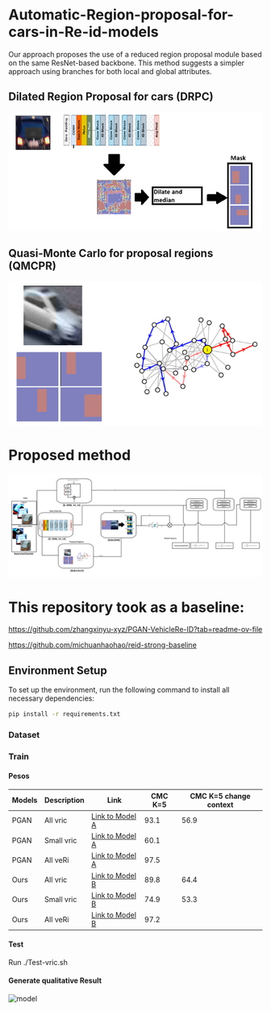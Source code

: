 # Automatic-Region-proposal-for-cars-in-Re-id-models

Our approach proposes the use of a reduced region proposal module based on the same ResNet-based backbone. This method suggests a simpler approach using branches for both local and global attributes.

## Dilated Region Proposal for cars (DRPC)


![model](images/figureDPRC.png)

## Quasi-Monte Carlo for proposal regions (QMCPR)

![model](images/qmc.png)

# Proposed method

![model](images/model.png)

# This repository took as a baseline:

https://github.com/zhangxinyu-xyz/PGAN-VehicleRe-ID?tab=readme-ov-file

https://github.com/michuanhaohao/reid-strong-baseline


## Environment Setup

To set up the environment, run the following command to install all necessary dependencies:

```bash
pip install -r requirements.txt
```
### Dataset

### Train

#### Pesos


| Models      | Description                            | Link                                                                                                     |CMC K=5|CMC K=5 change context|
|-------------|----------------------------------------|----------------------------------------------------------------------------------------------------------|-------|----------------------|
| PGAN	      | All vric                               | [Link to Model A](https://drive.google.com/file/d/1ZSJwGtm0avQab9Tb1QSYFnQHVVRjPU3d/view?usp=drive_link) |93.1   |56.9                  |
| PGAN	      | Small vric                             | [Link to Model A](https://drive.google.com/file/d/1A2CsEjNyMPdZSBVXsgCoxSEkDu99boz9/view?usp=drive_link) |60.1   |                      |
| PGAN	      | All veRi                               | [Link to Model A](https://drive.google.com/file/d/1XWMifTM4l1jNozStG9E42IfstWr4nqYi/view?usp=drive_link) |97.5   |                      |   
| Ours        | All vric                               | [Link to Model B](https://drive.google.com/file/d/1z60rveZ6hOt0-8ISFajIw75DWkObHx9-/view?usp=drive_link) |89.8   |64.4                  |
| Ours        | Small vric                             | [Link to Model B](https://drive.google.com/file/d/1-BHt1-5Xxq3_XgU31jWiT_GOjWHt1t9j/view?usp=drive_link) |74.9   |53.3                  |
| Ours        | All veRi                               | [Link to Model B](https://drive.google.com/file/d/1xje1VY5VDAo46VTCn0NhN81xsHWV13Hu/view?usp=drive_link) |97.2   |                      |

#### Test

Run ./Test-vric.sh



#### Generate qualitative Result

![model](images/inference.png)
